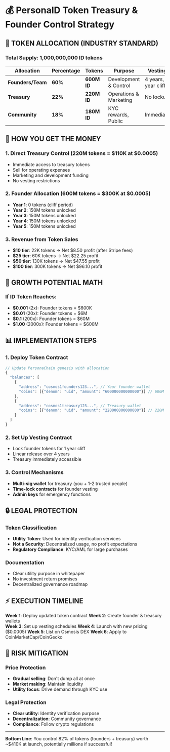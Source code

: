 # 💰 PersonaID Token Treasury & Founder Control Strategy

## 🎯 **TOKEN ALLOCATION (INDUSTRY STANDARD)**

### Total Supply: 1,000,000,000 ID tokens

| Allocation | Percentage | Tokens | Purpose | Vesting |
|------------|------------|---------|---------|---------|
| **Founders/Team** | **60%** | **600M ID** | Development & Control | 4 years, 1 year cliff |
| **Treasury** | **22%** | **220M ID** | Operations & Marketing | No lockup |
| **Community** | **18%** | **180M ID** | KYC rewards, Public | Immediate |

## 💸 **HOW YOU GET THE MONEY**

### 1. **Direct Treasury Control (220M tokens = $110K at $0.0005)**
- Immediate access to treasury tokens
- Sell for operating expenses 
- Marketing and development funding
- No vesting restrictions

### 2. **Founder Allocation (600M tokens = $300K at $0.0005)**
- **Year 1**: 0 tokens (cliff period)
- **Year 2**: 150M tokens unlocked 
- **Year 3**: 150M tokens unlocked
- **Year 4**: 150M tokens unlocked
- **Year 5**: 150M tokens unlocked

### 3. **Revenue from Token Sales**
- **$10 tier**: 22K tokens → Net $8.50 profit (after Stripe fees)
- **$25 tier**: 60K tokens → Net $22.25 profit  
- **$50 tier**: 130K tokens → Net $47.55 profit
- **$100 tier**: 300K tokens → Net $96.10 profit

## 🚀 **GROWTH POTENTIAL MATH**

### If ID Token Reaches:
- **$0.001** (2x): Founder tokens = $600K
- **$0.01** (20x): Founder tokens = $6M 
- **$0.1** (200x): Founder tokens = $60M
- **$1.00** (2000x): Founder tokens = $600M

## 📊 **IMPLEMENTATION STEPS**

### 1. **Deploy Token Contract**
```typescript
// Update PersonaChain genesis with allocation
{
  "balances": [
    {
      "address": "cosmos1founders123...", // Your founder wallet
      "coins": [{"denom": "uid", "amount": "600000000000000"}] // 600M tokens
    },
    {
      "address": "cosmos1treasury123...", // Treasury wallet  
      "coins": [{"denom": "uid", "amount": "220000000000000"}] // 220M tokens
    }
  ]
}
```

### 2. **Set Up Vesting Contract**
- Lock founder tokens for 1 year cliff
- Linear release over 4 years
- Treasury immediately accessible

### 3. **Control Mechanisms**
- **Multi-sig wallet** for treasury (you + 1-2 trusted people)
- **Time-lock contracts** for founder vesting
- **Admin keys** for emergency functions

## 🔒 **LEGAL PROTECTION**

### Token Classification
- **Utility Token**: Used for identity verification services
- **Not a Security**: Decentralized usage, no profit expectations
- **Regulatory Compliance**: KYC/AML for large purchases

### Documentation
- Clear utility purpose in whitepaper
- No investment return promises
- Decentralized governance roadmap

## ⚡ **EXECUTION TIMELINE**

**Week 1**: Deploy updated token contract
**Week 2**: Create founder & treasury wallets  
**Week 3**: Set up vesting schedules
**Week 4**: Launch with new pricing ($0.0005)
**Week 5**: List on Osmosis DEX
**Week 6**: Apply to CoinMarketCap/CoinGecko

## 🎲 **RISK MITIGATION**

### Price Protection
- **Gradual selling**: Don't dump all at once
- **Market making**: Maintain liquidity 
- **Utility focus**: Drive demand through KYC use

### Legal Protection  
- **Clear utility**: Identity verification purpose
- **Decentralization**: Community governance
- **Compliance**: Follow crypto regulations

---

**Bottom Line**: You control 82% of tokens (founders + treasury) worth ~$410K at launch, potentially millions if successful!